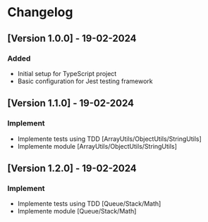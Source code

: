 # Changelog

## [Version 1.0.0] - 19-02-2024

### Added

- Initial setup for TypeScript project
- Basic configuration for Jest testing framework

## [Version 1.1.0] - 19-02-2024

### Implement

- Implemente tests using TDD [ArrayUtils/ObjectUtils/StringUtils]
- Implemente module [ArrayUtils/ObjectUtils/StringUtils]

## [Version 1.2.0] - 19-02-2024

### Implement

- Implemente tests using TDD [Queue/Stack/Math]
- Implemente module [Queue/Stack/Math]
